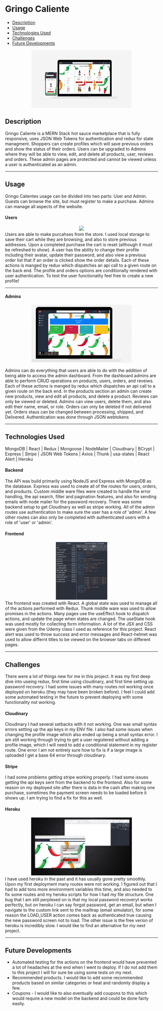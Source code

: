 # Gringo Caliente

* [Description](#description)
* [Usage](#usage)
* [Technologies Used](#technologies-used)
* [Challenges](#challenges)
* [Future Developments](#future-developments)

<div align="center">
    <img src="./readme-images/home-responsive.png" height="190px"/>
</div>

## Description

Gringo Caliente is a MERN Stack hot sauce marketplace that is fully responsive, uses JSON Web Tokens for authentication and redux for state managment.  Shoppers can create profiles which will save previous orders and show the status of their orders.  Users can be upgraded to Admins where they will be able to view, edit, and delete all products, user, reviews and orders.  These admin pages are protected and cannot be viewed unless a user is authenticated as an admin. 

---

## Usage

Gringo Calientes usage can be divided into two parts: User and Admin.  Guests can browse the site, but must register to make a purchase.  Admins can manage all aspects of the website.

#### Users

<div align="center">
    <img src="./readme-images/user-func.gif" height="190px"/>
</div>
Users are able to make purcahses from the store.  I used local storage to save their cart while they are browsing, and also to store previous addresses.  Upon a completed purchase the cart is reset (although it must be refreshed to show).  A user has the ability to change their profile including their avatar, update their password, and also view a previous order list that if an order is clicked show the order details. Each of these actions is manged by redux which dispatches an api call to a given route on the back end. The profile and orders options are conditionally rendered with user authentication. To test the user functionality feel free to create a new profile!

---

#### Admins

<div align="center">
    <img src="./readme-images/admin-dash.gif" height="190px"/>
</div>

Admins can do everything that users are able to do with the addition of being able to access the admin dashboard. From the dashboard admins are able to perform CRUD operations on products, users, orders, and reveiws. Each of these actions is manged by redux which dispatches an api call to a given route on the back end. In the products section an admin can create new products, view and edit all products, and delete a product.  Reviews can only be viewed or deleted.  Admins can view users, delete them, and also edit their name, email, or role. Orders can only be deleted if not delivered yet. Orders staus can be changed between processing, shipped, and Delivered. Authentication was done through JSON webtokens

---


## Technologies Used

MongoDB | React | Redux | Mongoose | NodeMailer | Cloudinary | BCrypt | Express | Stripe | JSON Web Tokens | Axios | Thunk | usa-states | React Alert | Heroku

#### Backend

The API was build primarily using NodeJS and Express with MongoDB as the database.  Express was used to create all of the routes for users, orders, and products. Custom middle ware files were created to handle the error handling, the api search, filter and pagination features, and also for sending emails with node mailer for the password recovery.  There was some backend setup to get Cloudinary as well as stripe working. All of the admin routes use authentication to make sure the user has a role of 'admin'.  A few other routes can also only be completed with authenticated users with a role of 'user' or 'admin'.  


#### Frontend

<div align="center">
    <img src="./readme-images/redux-tools.jpg" height="190px"/>
</div>
The frontend was created with React.  A global state was used to manage all of the actions performed with Redux.  Thunk middle ware was used to allow promises in the actions.  Many pages use the useEffect hook to dispatch actions, and update the page when states are changed.  The useState hook was used mostly for collecting form information.  A lot of the JSX and CSS were given from the Udemy class I used as reference for this project.  React alert was used to throw success and error messages and React-helmet was used to allow differnt titles to be viewed on the browser tabs on different pages.

---

## Challenges

There were a lot of things new for me in this project.  It was my first deep dive into useing redux, first time using cloudinary, and first time setting up password recovery. I had some issues with many routes not working once deployed on heroku (they may have been broken before).  I feel I could add some automated testing in the future to prevent deploying with some functionality not working.

#### Cloudinary
Cloudinary I had several setbacks with it not working.  One was small syntax errors setting up the api keys in my ENV file.  I also had some issues when changing the profile image which also ended up being a small syntax error.  I am still working through trying to get a user registered without adding a profile image, which I will need to add a conditional statement in my register route.  One error I am not entirely sure how to fix is if a large image is uploaded I get a base 64 error through cloudinary.

#### Stripe
I had some problems getting stripe working properly.  I had some issues getting the api keys sent from the backend to the frontend.  Also for some reason on my deployed site after there is data in the cash after making one purchase, sometimes the payment screen needs to be loaded before it shows up.  I am trying to find a fix for this as well. 

#### Heroku
<div align="center">
    <img src="./readme-images/bug.png" height="190px"/>
</div>
I have used heroku in the past and it has usually gone pretty smoothly.  Upon my first deployment many routes were not working.  I figured out that I had to add tons more environment variables this time, and also needed to fix some routes and my heroku scripts for how I had my file structure.  One bug that I am still perplexed on is that my local password recoveryt works perfectly, but on heroku I can say forgot password, get an email, but when I navigate to the custom link sent to the mailtrap (email simulator), for some reason the LOAD_USER action comes back as authenticated true causing the new password screen not to load. The other issue is the free verion of heroku is incredibly slow. I would like to find an alternative for my next project. 

---

## Future Developments

* Automated testing for the actions on the frontend would have prevented a lot of headaches at the end when I went to deploy.  If I do not add them to this project I will for sure be using some tests on my next.
* Recommended products.  I would like to add some recommended products based on similar categories or heat and randomly display a few.
* Coupons - I would like to also eventually add coupons to this which would require a new model on the backend and could be done fairly easily. 